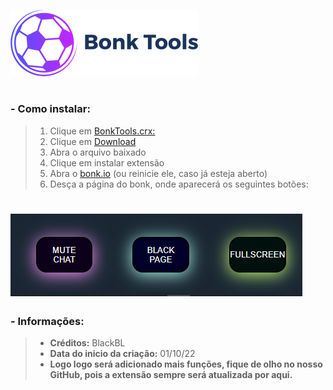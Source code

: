 <img src="/IconBonkTools.png" alt="Icon"><img/>

# 

### - **Como instalar:**

> 1. Clique em [BonkTools.crx:](https://github.com/OBlackBL/BonkTools/blob/main/BonkTools.crx)
> 2. Clique em [Download](https://github.com/OBlackBL/BonkTools/raw/main/BonkTools.crx)
> 3. Abra o arquivo baixado
> 4. Clique em instalar extensão
> 5. Abra o [bonk.io](https://bonk.io/) (ou reinicie ele, caso já esteja aberto)
> 6. Desça a página do bonk, onde aparecerá os seguintes botões:
# <img src="/Buttons.png" alt="Buttons"><img/>

### - **Informações:**
> - **Créditos:** BlackBL 
> - **Data do inicio da criação:** 01/10/22
> - **Logo logo será adicionado mais funções, fique de olho no nosso GitHub, pois a extensão sempre será atualizada por aqui.**

